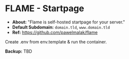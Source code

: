 # FLAME - Startpage
- **About:** "Flame is self-hosted startpage for your server." 
- **Default Subdomain:** `domain.tld`, `www.domain.tld`
- **Ref:** https://github.com/pawelmalak/flame

Create .env from env.template & run the container.

**Backup:** TBD
